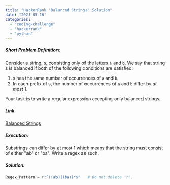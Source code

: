 ```yaml
---
title: "HackerRank 'Balanced Strings' Solution"
date: "2021-05-16"
categories: 
  - "coding-challenge"
  - "hackerrank"
  - "python"
---
```


##### Short Problem Definition:

Consider a string, s, consisting only of the letters `a` and `b`. We say that string s is balanced if both of the following conditions are satisfied:

1. s has the same number of occurrences of `a` and `b`.
2. In each prefix of s, the number of occurrences of `a` and `b` differ by _at most_ 1.

Your task is to write a regular expression accepting only balanced strings.

##### Link

[Balanced Strings](https://www.hackerrank.com/contests/regular-expresso/challenges/balanced-strings/problem)

##### Execution:

Substrings can differ by at most 1 which means that the string must consist of either "ab" or "ba". Write a regex as such.

##### Solution:

```python
Regex_Pattern = r"^((ab)|(ba))*$"	# Do not delete 'r'.
```
